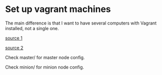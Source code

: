 # Set up vagrant machines
The main difference is that I want to have several computers with Vagrant installed, not a single one.

[source 1](https://github.com/coreos/coreos-vagrant)

[source 2](https://github.com/pires/kubernetes-vagrant-coreos-cluster)

Check master/ for master node config.

Check minion/ for minion node config.



